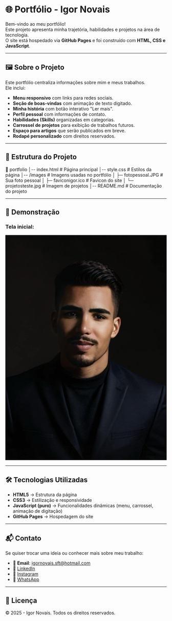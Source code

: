 # 🌐 Portfólio - Igor Novais

Bem-vindo ao meu portfólio!  
Este projeto apresenta minha trajetória, habilidades e projetos na área de tecnologia.  
O site está hospedado via **GitHub Pages** e foi construído com **HTML, CSS e JavaScript**.

---

## 🖼️ Sobre o Projeto
Este portfólio centraliza informações sobre mim e meus trabalhos.  
Ele inclui:

- **Menu responsivo** com links para redes sociais.  
- **Seção de boas-vindas** com animação de texto digitado.  
- **Minha história** com botão interativo "Ler mais".  
- **Perfil pessoal** com informações de contato.  
- **Habilidades (Skills)** organizadas em categorias.  
- **Carrossel de projetos** para exibição de trabalhos futuros.  
- **Espaço para artigos** que serão publicados em breve.  
- **Rodapé personalizado** com direitos reservados.  

---

## 📂 Estrutura do Projeto
📁 portfolio
│-- index.html           # Página principal
│-- style.css            # Estilos da página
│-- /images              # Imagens usadas no portfólio
│   ├─ fotopessoal.JPG   # Sua foto pessoal
│   ├─ faviconigor.ico   # Favicon do site
│   └─ projetosteste.jpg # Imagem de projetos
│-- README.md            # Documentação do projeto

---

## 📸 Demonstração
### Tela inicial:
![Preview](images/fotopessoal.JPG)

---

## 🛠️ Tecnologias Utilizadas
- **HTML5** → Estrutura da página  
- **CSS3** → Estilização e responsividade  
- **JavaScript (puro)** → Funcionalidades dinâmicas (menu, carrossel, animação de digitação)  
- **GitHub Pages** → Hospedagem do site  

---

## 📬 Contato
Se quiser trocar uma ideia ou conhecer mais sobre meu trabalho:

- 📧 **Email**: igornovais.sft@hotmail.com  
- 💼 [LinkedIn](https://www.linkedin.com/in/igor-novais-6603b0277/)  
- 📸 [Instagram](https://www.instagram.com/igormindset/)  
- 💬 [WhatsApp](https://wa.me/5511970162260?text=Ol%C3%A1%20Igor!%20%F0%9F%98%83%20Vi%20seu%20portf%C3%B3lio%20e%20fiquei%20interessado(a)%20no%20seu%20trabalho.%20Podemos%20conversar%3F)  

---

## 📌 Licença
© 2025 - Igor Novais. Todos os direitos reservados.